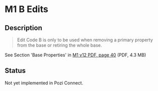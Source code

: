 # M1 B Edits

## Description

>Edit Code B is only to be used when removing a primary property from the base or retiring the whole base.

See Section 'Base Properties' in [M1 v12 PDF, page 40](http://www.dse.vic.gov.au/__data/assets/pdf_file/0006/150927/M1_V12_Documentation_27112012.pdf#page=44) (PDF, 4.3 MB)

## Status

Not yet implemented in Pozi Connect.